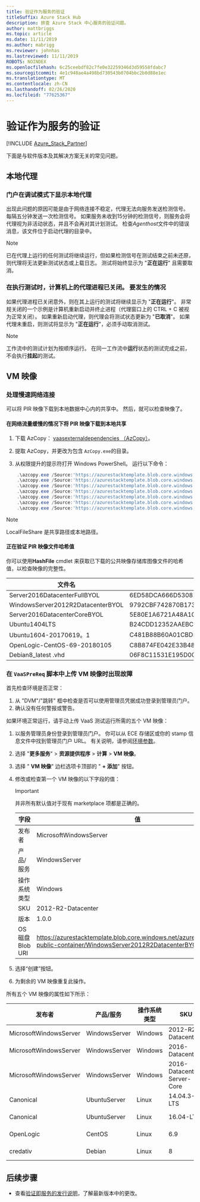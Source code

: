 ```yaml
---
title: 验证作为服务的验证
titleSuffix: Azure Stack Hub
description: 排查 Azure Stack 中心服务的验证问题。
author: mattbriggs
ms.topic: article
ms.date: 11/11/2019
ms.author: mabrigg
ms.reviewer: johnhas
ms.lastreviewed: 11/11/2019
ROBOTS: NOINDEX
ms.openlocfilehash: 6c25ceebdf82c7fe0e32259346d3d59558fdabc7
ms.sourcegitcommit: 4e1c948ae4a498bd730543b0704bbc2b0d88e1ec
ms.translationtype: MT
ms.contentlocale: zh-CN
ms.lasthandoff: 02/26/2020
ms.locfileid: "77625367"
---
```

# <a name="troubleshoot-validation-as-a-service"></a>验证作为服务的验证

[!INCLUDE [Azure_Stack_Partner](./includes/azure-stack-partner-appliesto.md)]

下面是与软件版本及其解决方案无关的常见问题。

## <a name="local-agent"></a>本地代理

### <a name="the-portal-shows-local-agent-in-debug-mode"></a>门户在调试模式下显示本地代理

出现此问题的原因可能是由于网络连接不稳定，代理无法向服务发送检测信号。 每隔五分钟发送一次检测信号。 如果服务未收到15分钟的检测信号，则服务会将代理视为非活动状态，并且不会再对其计划测试。 检查*Agenthost*文件中的错误消息，该文件位于启动代理的目录中。

> [!Note]
> 已在代理上运行的任何测试将继续运行，但如果检测信号在测试结束之前未还原，则代理将无法更新测试状态或上载日志。 测试将始终显示为 "**正在运行**" 且需要取消。

### <a name="agent-process-on-machine-was-shut-down-while-executing-test-what-to-expect"></a>在执行测试时，计算机上的代理进程已关闭。 要发生的情况

如果代理进程已关闭意外，则在其上运行的测试将继续显示为 "**正在运行**"。 非常规关闭的一个示例是计算机重新启动并终止进程（代理窗口上的 CTRL + C 被视为正常关闭）。 如果重新启动代理，则代理会将测试状态更新为 "**已取消**"。 如果代理未重启，则测试将显示为 "**正在运行**"，必须手动取消测试。

> [!Note]
> 工作流中的测试计划为按顺序运行。 在同一工作流中**运行**状态的测试完成之前，不会执行**挂起**的测试。

## <a name="vm-images"></a>VM 映像

### <a name="handle-slow-network-connectivity"></a>处理慢速网络连接

可以将 PIR 映像下载到本地数据中心内的共享中。 然后，就可以检查映像了。

<!-- This is from the appendix to the Deploy local agent topic. -->

#### <a name="download-pir-image-to-local-share-in-case-of-slow-network-traffic"></a>在网络流量缓慢的情况下将 PIR 映像下载到本地共享

1. 下载 AzCopy： [vaasexternaldependencies （AzCopy）](https://vaasexternaldependencies.blob.core.windows.net/prereqcomponents/AzCopy.zip)。

2. 提取 AzCopy，并更改为包含 `AzCopy.exe`的目录。

3. 从权限提升的提示符打开 Windows PowerShell。 运行以下命令：

```powershell  
    .\azcopy.exe /Source:'https://azurestacktemplate.blob.core.windows.net/azurestacktemplate-public-container' /Dest:'<LocalFileShare>' /Pattern:'Server2016DatacenterFullBYOL.vhd' /NC:12 /V:azcopylog.log /Y
    .\azcopy.exe /Source:'https://azurestacktemplate.blob.core.windows.net/azurestacktemplate-public-container' /Dest:'<LocalFileShare>' /Pattern:'Server2016DatacenterCoreBYOL.vhd' /NC:12 /V:azcopylog.log /Y
    .\azcopy.exe /Source:'https://azurestacktemplate.blob.core.windows.net/azurestacktemplate-public-container' /Dest:'<LocalFileShare>' /Pattern:'WindowsServer2012R2DatacenterBYOL.vhd' /NC:12 /V:azcopylog.log /Y
    .\azcopy.exe /Source:'https://azurestacktemplate.blob.core.windows.net/azurestacktemplate-public-container' /Dest:'<LocalFileShare>' /Pattern:'Ubuntu1404LTS.vhd' /NC:12 /V:azcopylog.log /Y
    .\azcopy.exe /Source:'https://azurestacktemplate.blob.core.windows.net/azurestacktemplate-public-container' /Dest:'<LocalFileShare>' /Pattern:'Ubuntu1604-20170619.1.vhd' /NC:12 /V:azcopylog.log /Y
    .\azcopy.exe /Source:'https://azurestacktemplate.blob.core.windows.net/azurestacktemplate-public-container' /Dest:'<LocalFileShare>' /Pattern:'OpenLogic-CentOS-69-20180105.vhd' /NC:12 /V:azcopylog.log /Y
    .\azcopy.exe /Source:'https://azurestacktemplate.blob.core.windows.net/azurestacktemplate-public-container' /Dest:'<LocalFileShare>' /Pattern:'Debian8_latest.vhd' /NC:12 /V:azcopylog.log /Y
```

> [!Note]  
> LocalFileShare 是共享路径或本地路径。

#### <a name="verifying-pir-image-file-hash-value"></a>正在验证 PIR 映像文件哈希值

你可以使用**HashFile** cmdlet 来获取已下载的公共映像存储库图像文件的哈希值，以检查映像的完整性。

| 文件名 | SHA256 |
|---------------------------------------|------------------------------------------------------------------|
| Server2016DatacenterFullBYOL | 6ED58DCA666D530811A1EA563BA509BF9C29182B902D18FCA03C7E0868F733E9 |
| WindowsServer2012R2DatacenterBYOL | 9792CBF742870B1730B9B16EA814C683A8415EFD7601DDB6D5A76D0964767028 |
| Server2016DatacenterCoreBYOL | 5E80E1A6721A48A10655E6154C1B90E320DF5558487D6A0D7BFC7DCD32C4D9A5 |
| Ubuntu1404LTS | B24CDD12352AAEBC612A4558AB9E80F031A2190E46DCB459AF736072742E20E0 |
| Ubuntu1604-20170619。1 | C481B88B60A01CBD5119A3F56632A2203EE5795678D3F3B9B764FFCA885E26CB |
| OpenLogic-CentOS-69-20180105 | C8B874FE042E33B488110D9311AF1A5C7DC3B08E6796610BF18FDD6728C7913C |
| Debian8_latest .vhd | 06F8C11531E195D0C90FC01DFF5DC396BB1DD73A54F8252291ED366CACD996C1 |

### <a name="failure-happens-when-uploading-vm-image-in-the-vaasprereq-script"></a>在 `VaaSPreReq` 脚本中上传 VM 映像时出现故障

首先检查环境是否正常：

1. 从 "DVM"/"跳转" 框中检查是否可以使用管理员凭据成功登录到管理员门户。
1. 确认没有任何警报或警告。

如果环境正常运行，请手动上传 VaaS 测试运行所需的五个 VM 映像：

1. 以服务管理员身份登录到管理员门户。 你可以从 ECE 存储区或你的 stamp 信息文件中找到管理员门户 URL。 有关说明，请参阅[环境参数](azure-stack-vaas-parameters.md#environment-parameters)。
1. 选择 "**更多服务**" > **资源提供程序** > **计算** > **VM 映像**。
1. 选择 " **VM 映像**" 边栏选项卡顶部的 " **+ 添加**" 按钮。
1. 修改或检查第一个 VM 映像的以下字段的值：
    > [!IMPORTANT]
    > 并非所有默认值对于现有 marketplace 项都是正确的。

    | 字段  | 值  |
    |---------|---------|
    | 发布者 | MicrosoftWindowsServer |
    | 产品/服务 | WindowsServer |
    | 操作系统类型 | Windows |
    | SKU | 2012-R2-Datacenter |
    | 版本 | 1.0.0 |
    | OS 磁盘 Blob URI | https://azurestacktemplate.blob.core.windows.net/azurestacktemplate-public-container/WindowsServer2012R2DatacenterBYOL.vhd |

1. 选择“创建”按钮。
1. 为剩余的 VM 映像重复此操作。

所有五个 VM 映像的属性如下所示：

| 发布者  | 产品/服务  | 操作系统类型 | SKU | 版本 | OS 磁盘 Blob URI |
|---------|---------|---------|---------|---------|---------|
| MicrosoftWindowsServer| WindowsServer | Windows | 2012-R2-Datacenter | 1.0.0 | https://azurestacktemplate.blob.core.windows.net/azurestacktemplate-public-container/WindowsServer2012R2DatacenterBYOL.vhd |
| MicrosoftWindowsServer | WindowsServer | Windows | 2016-Datacenter | 1.0.0 | https://azurestacktemplate.blob.core.windows.net/azurestacktemplate-public-container/Server2016DatacenterFullBYOL.vhd |
| MicrosoftWindowsServer | WindowsServer | Windows | 2016-Datacenter-Server-Core | 1.0.0 | https://azurestacktemplate.blob.core.windows.net/azurestacktemplate-public-container/Server2016DatacenterCoreBYOL.vhd |
| Canonical | UbuntuServer | Linux | 14.04.3-LTS | 1.0.0 | https://azurestacktemplate.blob.core.windows.net/azurestacktemplate-public-container/Ubuntu1404LTS.vhd |
| Canonical | UbuntuServer | Linux | 16.04-LTS | 16.04.20170811 | https://azurestacktemplate.blob.core.windows.net/azurestacktemplate-public-container/Ubuntu1604-20170619.1.vhd |
| OpenLogic | CentOS | Linux | 6.9 | 1.0.0 | https://azurestacktemplate.blob.core.windows.net/azurestacktemplate-public-container/OpenLogic-CentOS-69-20180105.vhd |
| credativ | Debian | Linux | 8 | 1.0.0 | https://azurestacktemplate.blob.core.windows.net/azurestacktemplate-public-container/Debian8_latest.vhd |

## <a name="next-steps"></a>后续步骤

- 查看[验证即服务的发行说明](azure-stack-vaas-release-notes.md)，了解最新版本中的更改。